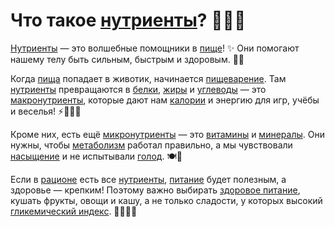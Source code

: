# Что такое [нутриенты](/home/takoo/2025_kidbook/WORK/health/nutrition/nutrient.md)? 🍎🥦🍞

[Нутриенты](/home/takoo/2025_kidbook/WORK/health/nutrition/nutrient.md) — это волшебные помощники в [пище](/home/takoo/2025_kidbook/WORK/health/nutrition/food.md)! ✨ Они помогают нашему телу быть сильным, быстрым и здоровым. 💪😊

Когда [пища](/home/takoo/2025_kidbook/WORK/health/nutrition/food.md) попадает в животик, начинается [пищеварение](/home/takoo/2025_kidbook/WORK/health/nutrition/digestion.md). Там [нутриенты](/home/takoo/2025_kidbook/WORK/health/nutrition/nutrient.md) превращаются в [белки](/home/takoo/2025_kidbook/WORK/health/nutrition/protein.md), [жиры](/home/takoo/2025_kidbook/WORK/health/nutrition/fats.md) и [углеводы](/home/takoo/2025_kidbook/WORK/health/nutrition/carbohydrates.md) — это [макронутриенты](/home/takoo/2025_kidbook/WORK/health/nutrition/macronutrients.md), которые дают нам [калории](/home/takoo/2025_kidbook/WORK/health/nutrition/calories.md) и энергию для игр, учёбы и веселья! ⚡🎨🏃‍♂️

Кроме них, есть ещё [микронутриенты](/home/takoo/2025_kidbook/WORK/health/nutrition/micronutients.md) — это [витамины](/home/takoo/2025_kidbook/WORK/health/nutrition/vitamins.md) и [минералы](/home/takoo/2025_kidbook/WORK/health/nutrition/minerals.md). Они нужны, чтобы [метаболизм](/home/takoo/2025_kidbook/WORK/health/nutrition/metabolism.md) работал правильно, а мы чувствовали [насыщение](/home/takoo/2025_kidbook/WORK/health/nutrition/saturation.md) и не испытывали [голод](/home/takoo/2025_kidbook/WORK/health/nutrition/hunger.md). 🍽️🤗

Если в [рационе](/home/takoo/2025_kidbook/WORK/health/nutrition/ration.md) есть все [нутриенты](/home/takoo/2025_kidbook/WORK/health/nutrition/nutrient.md), [питание](/home/takoo/2025_kidbook/WORK/health/nutrition/nutrition.md) будет полезным, а здоровье — крепким! Поэтому важно выбирать [здоровое питание](/home/takoo/2025_kidbook/WORK/health/nutrition/healthy_eating.md), кушать фрукты, овощи и кашу, а не только сладости, у которых высокий [гликемический индекс](/home/takoo/2025_kidbook/WORK/health/nutrition/glycemic_index.md). 🍏🥕🍚🚀